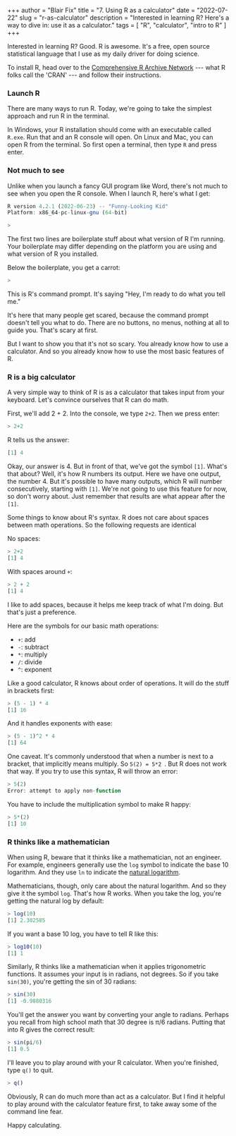 +++
author = "Blair Fix"
title =  "7.  Using R as a calculator"
date = "2022-07-22"
slug = "r-as-calculator"
description = "Interested in learning R? Here's a way to dive in: use it as a calculator."
tags = [ "R", "calculator", "intro to R"  ]
+++

Interested in learning R? Good. R is awesome. It's a free, open source statistical language that I use as my daily driver for doing science.

To install R, head over to the [Comprehensive R Archive Network](https://cran.r-project.org/) --- what R folks call the 'CRAN' --- and follow their instructions.


### Launch R

There are many ways to run R. Today, we're going to take the simplest approach and run R in the terminal. 

In Windows, your R installation should come with an executable called `R.exe`. Run that and an R console will open. On Linux and Mac, you can open R from the terminal. So first open a terminal, then type `R` and press enter.


### Not much to see

Unlike when you launch a fancy GUI program like Word, there's not much to see when you open the R console. When I launch R, here's what I get: 

```R
R version 4.2.1 (2022-06-23) -- "Funny-Looking Kid"
Platform: x86_64-pc-linux-gnu (64-bit)

>
```

The first two lines are boilerplate stuff about what version of R I'm running.  Your boilerplate may differ depending on the platform you are using and what version of R you installed. 

Below the boilerplate, you get a carrot:


```R
>
```


This is R's command prompt. It's saying "Hey, I'm ready to do what you tell me."

It's here that many people get scared, because the command prompt doesn't tell you what to do. There are no buttons, no menus, nothing at all to guide you. That's scary at first.

But I want to show you that it's not so scary. You already know how to use a calculator. And so you already know how to use the most basic features of R.


### R is a big calculator

A very simple way to think of R is as a calculator that takes input from your keyboard. Let's convince ourselves that R can do math.

First, we'll add 2 + 2.  Into the console, we type `2+2`. Then we  press enter:

```R
> 2+2
```

R tells us the answer:

```R
[1] 4
```

Okay, our answer is 4. But in front of that, we've got the symbol `[1]`. What's that about? Well, it's  how R numbers its output. Here we have one output, the number 4. But it's possible to have many outputs, which R will number consecutively, starting with `[1]`. We're not going to use this feature for now, so don't worry about. Just remember that results are what appear after the `[1]`.


Some things to know about R's syntax. R does not care about spaces between math operations. So the following requests are identical

No spaces:

```R
> 2+2
[1] 4
```

With spaces around `+`:

```R
> 2 + 2
[1] 4
```

I like to add spaces, because it helps me keep track of what I'm doing. But that's just a preference.

Here are the symbols for our basic math operations:

* `+`: add
* `-`: subtract
* `*`: multiply
* `/`: divide
* `^`: exponent

Like a good calculator, R knows about order of operations. It will do the stuff in brackets first:

```R
> (5 - 1) * 4
[1] 16
```

And it handles exponents with ease:

```R
> (5 - 1)^2 * 4
[1] 64
```

One caveat. It's commonly understood that when a number is next to a bracket, that implicitly means multiply. So `5(2) = 5*2 `. But R does not work that way. If you try to use this syntax, R will throw an error:

```R
> 5(2)
Error: attempt to apply non-function
```

You have to include the multiplication symbol to make R happy:

```R
> 5*(2)
[1] 10
```

### R thinks like a mathematician

When using R, beware that it thinks like a mathematician, not an engineer. For example, engineers generally use the `log` symbol to indicate the base 10 logarithm. And they use `ln` to indicate the [natural logarithm](https://en.wikipedia.org/wiki/Natural_logarithm). 

Mathematicians, though, only care about the natural logarithm. And so they give it the symbol `log`. That's how R works. When you take the log, you're getting the natural log by default:

```R
> log(10)
[1] 2.302585
```

If you want a base 10 log, you have to tell R like this:

```R
> log10(10)
[1] 1
```

Similarly, R thinks like a mathematician when it applies trigonometric functions. It assumes your input is in radians, not degrees. So if you take `sin(30)`, you're getting the sin of 30 radians:


```R
> sin(30)
[1] -0.9880316
```

You'll get the answer you want by converting your angle to radians. Perhaps you recall from high school math that 30 degree is &pi;/6 radians. Putting that into R gives the correct result:

```R
> sin(pi/6)
[1] 0.5
```

I'll leave you to play around with your R calculator. When you're finished, type `q()` to quit.

```R
> q()
```

Obviously, R can do much more than act as a calculator. But I find it helpful to play around with the calculator feature first, to take away some of the command line fear. 

Happy calculating.



